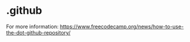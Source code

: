 # .github

For more information: https://www.freecodecamp.org/news/how-to-use-the-dot-github-repository/
